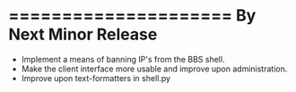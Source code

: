 =====================
By Next Minor Release
=====================
* Implement a means of banning IP's from the BBS shell.
* Make the client interface more usable and improve upon administration.
* Improve upon text-formatters in shell.py
